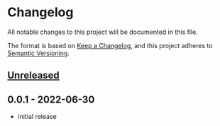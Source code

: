 # Changelog
All notable changes to this project will be documented in this file.

The format is based on [Keep a Changelog](https://keepachangelog.com/en/1.0.0/),
and this project adheres to [Semantic Versioning](https://semver.org/spec/v2.0.0.html).

## [Unreleased]


## 0.0.1 - 2022-06-30
- Initial release

[Unreleased]: https://git.efabrica.sk/libraries/neoforms/compare/0.0.1...master
